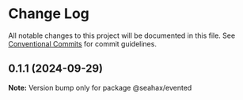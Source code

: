 # Change Log

All notable changes to this project will be documented in this file.
See [Conventional Commits](https://conventionalcommits.org) for commit guidelines.

## 0.1.1 (2024-09-29)

**Note:** Version bump only for package @seahax/evented
